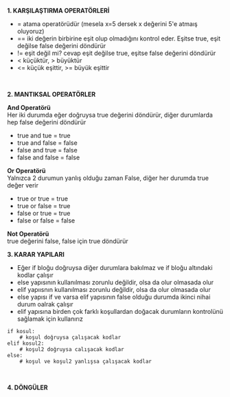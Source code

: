 **1. KARŞILAŞTIRMA OPERATÖRLERİ**

* = atama operatörüdür (mesela x=5 dersek x değerini 5'e atmaış oluyoruz)
* == iki değerin birbirine eşit olup olmadığını kontrol eder. Eşitse true, eşit değilse false değerini döndürür
* != eşit değil mi?
cevap eşit değilse true, eşitse false değerini döndürür
* < küçüktür, > büyüktür
* <= küçük eşittir, >= büyük eşittir
<br>

**2. MANTIKSAL OPERATÖRLER**

**And Operatörü**
<br>Her iki durumda eğer doğruysa true değerini döndürür, diğer durumlarda hep false değerini döndürür

* true and tue = true
* true and false = false
* false and true = false
* false and false = false

**Or Operatörü**
<br>Yalnızca 2 durumun yanlış olduğu zaman False, diğer her durumda true değer verir

* true or true = true 
* true or false = true
* false or true = true
* false or false = false

**Not Operatörü**
<br>true değerini false, false için true döndürür
<br>

**3. KARAR YAPILARI**

* Eğer if bloğu doğruysa diğer durumlara bakılmaz ve if bloğu altındaki kodlar çalışır
* else yapısının kullanılması zorunlu değildir, olsa da olur olmasada olur
* elif yapıısnın kullanılması zorunlu değildir, olsa da olur olmasada olur
* else yapısı if ve varsa elif yapısının false olduğu durumda ikinci nihai durum oalrak çalışır
* elif yapısına birden çok farklı koşullardan doğacak durumların kontrolünü sağlamak için kullanırız

```
if kosul:
    # koşul doğruysa çalışacak kodlar
elif kosul2:
    # koşul2 doğruysa calışacak kodlar
else:
    # koşul ve koşul2 yanlışsa çalışacak kodlar
```


<br>

**4. DÖNGÜLER**